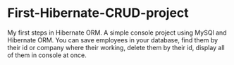 # First-Hibernate-CRUD-project
My first steps in Hibernate ORM.
A simple console project using MySQl and Hibernate ORM.
You can save employees in your database, find them by their id or company where their working,
delete them by their id, display all of them in console at once.
